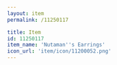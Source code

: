 ```yaml
---
layout: item
permalink: /11250117

title: Item
id: 11250117
item_name: 'Nutaman''s Earrings'
icon_url: 'item/icon/11200052.png'
---
```

